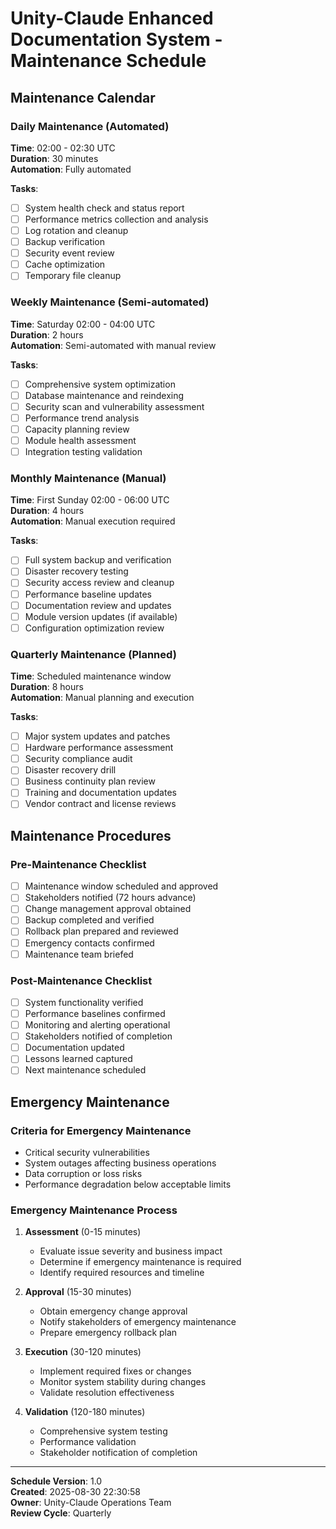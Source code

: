 # Unity-Claude Enhanced Documentation System - Maintenance Schedule

## Maintenance Calendar

### Daily Maintenance (Automated)
**Time**: 02:00 - 02:30 UTC  
**Duration**: 30 minutes  
**Automation**: Fully automated

**Tasks**:
- [ ] System health check and status report
- [ ] Performance metrics collection and analysis
- [ ] Log rotation and cleanup
- [ ] Backup verification
- [ ] Security event review
- [ ] Cache optimization
- [ ] Temporary file cleanup

### Weekly Maintenance (Semi-automated)
**Time**: Saturday 02:00 - 04:00 UTC  
**Duration**: 2 hours  
**Automation**: Semi-automated with manual review

**Tasks**:
- [ ] Comprehensive system optimization
- [ ] Database maintenance and reindexing
- [ ] Security scan and vulnerability assessment
- [ ] Performance trend analysis
- [ ] Capacity planning review
- [ ] Module health assessment
- [ ] Integration testing validation

### Monthly Maintenance (Manual)
**Time**: First Sunday 02:00 - 06:00 UTC  
**Duration**: 4 hours  
**Automation**: Manual execution required

**Tasks**:
- [ ] Full system backup and verification
- [ ] Disaster recovery testing
- [ ] Security access review and cleanup
- [ ] Performance baseline updates
- [ ] Documentation review and updates
- [ ] Module version updates (if available)
- [ ] Configuration optimization review

### Quarterly Maintenance (Planned)
**Time**: Scheduled maintenance window  
**Duration**: 8 hours  
**Automation**: Manual planning and execution

**Tasks**:
- [ ] Major system updates and patches
- [ ] Hardware performance assessment
- [ ] Security compliance audit
- [ ] Disaster recovery drill
- [ ] Business continuity plan review
- [ ] Training and documentation updates
- [ ] Vendor contract and license reviews

## Maintenance Procedures

### Pre-Maintenance Checklist
- [ ] Maintenance window scheduled and approved
- [ ] Stakeholders notified (72 hours advance)
- [ ] Change management approval obtained
- [ ] Backup completed and verified
- [ ] Rollback plan prepared and reviewed
- [ ] Emergency contacts confirmed
- [ ] Maintenance team briefed

### Post-Maintenance Checklist
- [ ] System functionality verified
- [ ] Performance baselines confirmed
- [ ] Monitoring and alerting operational
- [ ] Stakeholders notified of completion
- [ ] Documentation updated
- [ ] Lessons learned captured
- [ ] Next maintenance scheduled

## Emergency Maintenance

### Criteria for Emergency Maintenance
- Critical security vulnerabilities
- System outages affecting business operations
- Data corruption or loss risks
- Performance degradation below acceptable limits

### Emergency Maintenance Process
1. **Assessment** (0-15 minutes)
   - Evaluate issue severity and business impact
   - Determine if emergency maintenance is required
   - Identify required resources and timeline

2. **Approval** (15-30 minutes)
   - Obtain emergency change approval
   - Notify stakeholders of emergency maintenance
   - Prepare emergency rollback plan

3. **Execution** (30-120 minutes)
   - Implement required fixes or changes
   - Monitor system stability during changes
   - Validate resolution effectiveness

4. **Validation** (120-180 minutes)
   - Comprehensive system testing
   - Performance validation
   - Stakeholder notification of completion

---

**Schedule Version**: 1.0  
**Created**: 2025-08-30 22:30:58  
**Owner**: Unity-Claude Operations Team  
**Review Cycle**: Quarterly
